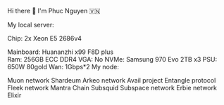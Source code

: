 Hi there 👋 I'm Phuc Nguyen 🇻🇳        
          
            
My local server:          
      
Chip: 2x Xeon E5 2686v4       
 
Mainboard: Huananzhi x99 F8D plus   
Ram: 256GB ECC DDR4 
VGA: No
NVMe: Samsung 970 Evo 2TB x3
PSU: 650W 80gold
Wan: 1Gbps*2
My node:

Muon network
Shardeum
Arkeo network
Avail project
Entangle protocol
Fleek network
Mantra Chain
Subsquid
Subspace network
Erbie network
Elixir
 
